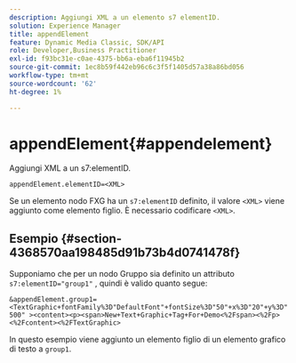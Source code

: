 ```yaml
---
description: Aggiungi XML a un elemento s7 elementID.
solution: Experience Manager
title: appendElement
feature: Dynamic Media Classic, SDK/API
role: Developer,Business Practitioner
exl-id: f93bc31e-c0ae-4375-bb6a-eba6f11945b2
source-git-commit: 1ec8b59f442eb96c6c3f5f1405d57a38a86bd056
workflow-type: tm+mt
source-wordcount: '62'
ht-degree: 1%

---
```


# appendElement{#appendelement}

Aggiungi XML a un s7:elementID.

`appendElement.elementID=<XML>`

Se un elemento nodo FXG ha un `s7:elementID` definito, il valore `<XML>` viene aggiunto come elemento figlio. È necessario codificare `<XML>`.

## Esempio {#section-4368570aa198485d91b73b4d0741478f}

Supponiamo che per un nodo Gruppo sia definito un attributo `s7:elementID="group1"` , quindi è valido quanto segue:

`&appendElement.group1=<TextGraphic+fontFamily%3D"DefaultFont"+fontSize%3D"50"+x%3D"20"+y%3D"500" ><content><p><span>New+Text+Graphic+Tag+For+Demo<%2Fspan><%2Fp><%2Fcontent><%2FTextGraphic>`

In questo esempio viene aggiunto un elemento figlio di un elemento grafico di testo a `group1`.
